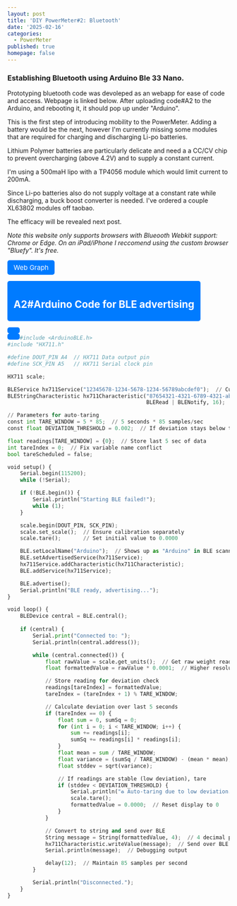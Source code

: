 ```yaml
---
layout: post
title: 'DIY PowerMeter#2: Bluetooth'
date: '2025-02-16'
categories:
  - PowerMeter
published: true
homepage: false
---
```


### Establishing Bluetooth using Arduino Ble 33 Nano.

Prototyping bluetooth code was devoleped as an webapp for ease of code and access. Webpage is linked below. After uploading code#A2 to the Arduino, and rebooting it, it should pop up under "Arduino".

This is the first step of introducing mobility to the PowerMeter. Adding a battery would be the next, however I'm currently missing some modules that are required for charging and discharging Li-po batteries.

Lithium Polymer batteries are particularly delicate and need a a CC/CV chip to prevent overcharging (above 4.2V) and to supply a constant current.

I'm using a 500maH lipo with a TP4056 module which would limit current to 200mA.

Since Li-po batteries also do not supply voltage at a constant rate while discharging, a buck boost converter is needed. I've ordered a couple XL63802 modules off taobao.

The efficacy will be revealed next post.

_Note this website only supports browsers with Blueooth Webkit support: Chrome or Edge. On an iPad/iPhone I reccomend using the custom browser "Bluefy". It's free._

<a href="https://webble-8a6e1a.gitlab.io/" class="webble">Web Graph

<h2>A2#Arduino Code for BLE advertising</h2>

```python
#include <ArduinoBLE.h>
#include "HX711.h"

#define DOUT_PIN A4  // HX711 Data output pin
#define SCK_PIN A5   // HX711 Serial clock pin

HX711 scale;

BLEService hx711Service("12345678-1234-5678-1234-56789abcdef0");  // Custom BLE service UUID
BLEStringCharacteristic hx711Characteristic("87654321-4321-6789-4321-abcdef987654", 
                                            BLERead | BLENotify, 16);  // Max 16 characters

// Parameters for auto-taring
const int TARE_WINDOW = 5 * 85;  // 5 seconds * 85 samples/sec
const float DEVIATION_THRESHOLD = 0.002;  // If deviation stays below this, tare

float readings[TARE_WINDOW] = {0};  // Store last 5 sec of data
int tareIndex = 0;  // Fix variable name conflict
bool tareScheduled = false;

void setup() {
    Serial.begin(115200);
    while (!Serial);

    if (!BLE.begin()) {
        Serial.println("Starting BLE failed!");
        while (1);
    }

    scale.begin(DOUT_PIN, SCK_PIN);
    scale.set_scale();  // Ensure calibration separately
    scale.tare();       // Set initial value to 0.0000

    BLE.setLocalName("Arduino");  // Shows up as "Arduino" in BLE scanner
    BLE.setAdvertisedService(hx711Service);
    hx711Service.addCharacteristic(hx711Characteristic);
    BLE.addService(hx711Service);

    BLE.advertise();
    Serial.println("BLE ready, advertising...");
}

void loop() {
    BLEDevice central = BLE.central();
    
    if (central) {
        Serial.print("Connected to: ");
        Serial.println(central.address());

        while (central.connected()) {
            float rawValue = scale.get_units();  // Get raw weight reading
            float formattedValue = rawValue * 0.0001;  // Higher resolution

            // Store reading for deviation check
            readings[tareIndex] = formattedValue;
            tareIndex = (tareIndex + 1) % TARE_WINDOW;

            // Calculate deviation over last 5 seconds
            if (tareIndex == 0) {
                float sum = 0, sumSq = 0;
                for (int i = 0; i < TARE_WINDOW; i++) {
                    sum += readings[i];
                    sumSq += readings[i] * readings[i];
                }
                float mean = sum / TARE_WINDOW;
                float variance = (sumSq / TARE_WINDOW) - (mean * mean);
                float stddev = sqrt(variance);

                // If readings are stable (low deviation), tare
                if (stddev < DEVIATION_THRESHOLD) {
                    Serial.println("♻️ Auto-taring due to low deviation...");
                    scale.tare();
                    formattedValue = 0.0000;  // Reset display to 0
                }
            }

            // Convert to string and send over BLE
            String message = String(formattedValue, 4);  // 4 decimal places
            hx711Characteristic.writeValue(message);  // Send over BLE
            Serial.println(message);  // Debugging output

            delay(12);  // Maintain 85 samples per second
        }

        Serial.println("Disconnected.");
    }
}

```


<style>
 .webble {
    display: inline-block;
    padding: 7px 14px;
    font-size: 15px;
    color: white;
    background-color: #007bff;
    text-decoration: none;
    border-radius: 5px;
    transition: background-color 0.3s ease;
}

  .webble:hover {
    background-color: #0056b3;
} 
</style>